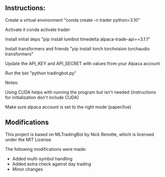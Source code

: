 ## Instructions: 

Create a virtual environment "conda create -n trader python=3.10"

Activate it conda activate trader

Install initial deps "pip install lumibot timedelta alpaca-trade-api==3.1.1"

Install transformers and friends "pip install torch torchvision torchaudio transformers"

Update the API_KEY and API_SECRET with values from your Alpaca account

Run the bot "python tradingbot.py"

Notes: 

Using CUDA helps with running the program but isn't needed (instructions for initialization don't include CUDA)

Make sure alpaca account is set to the right mode (paper/live)


## Modifications

This project is based on MLTradingBot by Nick Renotte, which is licensed under the MIT License.

The following modifications were made:
- Added multi-symbol handling
- Added extra check against day trading
- Minor changes

